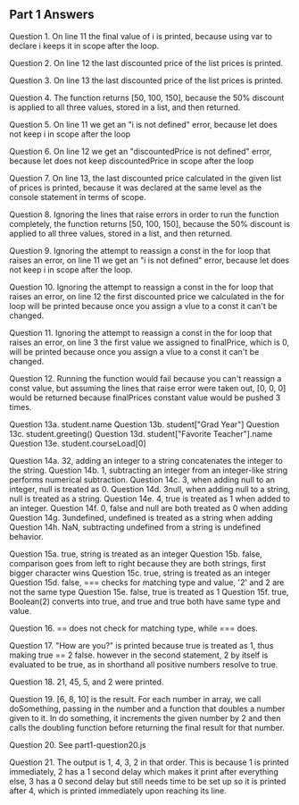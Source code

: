 ## Part 1 Answers
Question 1. On line 11 the final value of i is printed, because using var to declare i keeps it in scope after the loop.

Question 2. On line 12 the last discounted price of the list prices is printed.

Question 3. On line 13 the last discounted price of the list prices is printed.

Question 4. The function returns [50, 100, 150], because the 50% discount is applied to all three values, stored in a list, and then returned.

Question 5. On line 11 we get an "i is not defined" error, because let does not keep i in scope after the loop

Question 6. On line 12 we get an "discountedPrice is not defined" error, because let does not keep discountedPrice in scope after the loop

Question 7. On line 13, the last discounted price calculated in the given list of prices is printed, because it was declared at the same level as the console statement in terms of scope.

Question 8. Ignoring the lines that raise errors in order to run the function completely, the function returns [50, 100, 150], because the 50% discount is applied to all three values, stored in a list, and then returned.

Question 9. Ignoring the attempt to reassign a const in the for loop that raises an error, on line 11 we get an "i is not defined" error, because let does not keep i in scope after the loop.

Question 10. Ignoring the attempt to reassign a const in the for loop that raises an error, on line 12 the first discounted price we calculated in the for loop will be printed because once you assign a vlue to a const it can't be changed.

Question 11. Ignoring the attempt to reassign a const in the for loop that raises an error, on line 3 the first value we assigned to finalPrice, which is 0, will be printed because once you assign a vlue to a const it can't be changed.
    
Question 12. Running the function would fail because you can't reassign a const value, but assuming the lines that raise error were taken out, [0, 0, 0] would be returned because finalPrices constant value would be pushed 3 times.

Question 13a. student.name
Question 13b. student["Grad Year"]
Question 13c. student.greeting()
Question 13d. student["Favorite Teacher"].name
Question 13e. student.courseLoad[0]

Question 14a. 32, adding an integer to a string concatenates the integer to the string.
Question 14b. 1, subtracting an integer from an integer-like string performs numerical subtraction.
Question 14c. 3, when adding null to an integer, null is treated as 0.
Question 14d. 3null, when adding null to a string, null is treated as a string.
Question 14e. 4, true is treated as 1 when added to an integer.
Question 14f. 0, false and null are both treated as 0 when adding
Question 14g. 3undefined, undefined is treated as a string when adding
Question 14h. NaN, subtracting undefined from a string is undefined behavior.

Question 15a. true, string is treated as an integer
Question 15b. false, comparison goes from left to right because they are both strings, first bigger character wins
Question 15c. true, string is treated as an integer
Question 15d. false, === checks for matching type and value, '2' and 2 are not the same type 
Question 15e. false, true is treated as 1
Question 15f. true, Boolean(2) converts into true, and true and true both have same type and value.

Question 16. == does not check for matching type, while === does.

Question 17. "How are you?" is printed because true is treated as 1, thus making true == 2 false. however in the second statement, 2 by itself is evaluated to be true, as in shorthand all positive numbers resolve to true.

Question 18. 21, 45, 5, and 2 were printed.

Question 19. [6, 8, 10] is the result. For each number in array, we call doSomething, passing in the number and a function that doubles a number given to it. In do something, it increments the given number by 2 and then calls the doubling function before returning the final result for that number.

Question 20. See part1-question20.js

Question 21. The output is 1, 4, 3, 2 in that order. This is because 1 is printed immediately, 2 has a 1 second delay which makes it print after everything else, 3 has a 0 second delay but still needs time to be set up so it is printed after 4, which is printed immediately upon reaching its line.